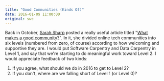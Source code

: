 ```yaml
---
title: "Good Communities (Kinds Of)"
date: 2016-01-09 11:00:00
original: swc
---
```

Back in October,
[Sarah Sharp](http://sarah.thesharps.us/) posted a really useful article titled
"[What makes a good community?](http://sarah.thesharps.us/2015/10/06/what-makes-a-good-community/)".
In it,
she divided online tech communities into six levels
(numbered from zero, of course)
according to how welcoming and supportive they are.
I would put Software Carpentry and Data Carpentry in Level 1,
and say that we're starting to do meaningful work toward Level 2.
I would appreciate feedback of two kinds:

1.  If you agree,
    what should we do in 2016 to get to Level 2?
2.  If you don't,
    where are we falling short of Level 1 (or Level 0)?
